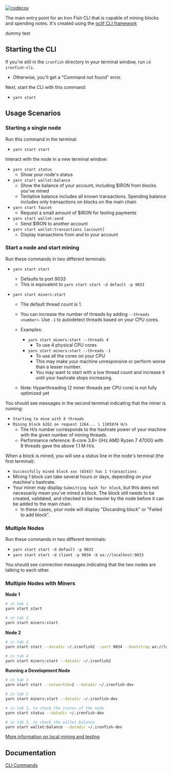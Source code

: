 [![codecov](https://codecov.io/gh/iron-fish/ironfish/branch/master/graph/badge.svg?token=PCSVEVEW5V&flag=ironfish-cli)](https://codecov.io/gh/iron-fish/ironfish)

The main entry point for an Iron Fish CLI that is capable of mining blocks and spending notes. It's created using the [oclif CLI framework](https://oclif.io)

dummy test

## Starting the CLI

If you're still in the `ironfish` directory in your terminal window, run `cd ironfish-cli`.

- Otherwise, you'll get a "Command not found" error.

Next, start the CLI with this command:

- `yarn start`

## Usage Scenarios

### Starting a single node

Run this command in the terminal:

- `yarn start start`

Interact with the node in a new terminal window:

- `yarn start status`
  - Show your node's status
- `yarn start wallet:balance`
  - Show the balance of your account, including $IRON from blocks you've mined
  - Tentative balance includes all known transactions. Spending balance includes only transactions on blocks on the main chain
- `yarn start faucet`
  - Request a small amount of $IRON for testing payments
- `yarn start wallet:send`
  - Send $IRON to another account
- `yarn start wallet:transactions [account]`
  - Display transactions from and to your account

### Start a node and start mining

Run these commands in two different terminals:

- `yarn start start`

  - Defaults to port 9033
  - This is equivalent to `yarn start start -d default -p 9033`

- `yarn start miners:start`

  - The default thread count is 1.
  - You can increase the number of threads by adding `--threads <number>`. Use `-1` to autodetect threads based on your CPU cores.

  - Examples:
    - `yarn start miners:start --threads 4`
      - To use 4 physical CPU cores
    - `yarn start miners:start --threads -1`
      - To use all the cores on your CPU
      - This may make your machine unresponsive or perform worse than a lesser number.
      - You may want to start with a low thread count and increase it until your hashrate stops increasing.
  - Note: Hyperthreading (2 miner threads per CPU core) is not fully optimized yet

You should see messages in the second terminal indicating that the miner is running:

- `Starting to mine with 8 threads`
- `Mining block 6261 on request 1264... \ 1105974 H/s`
  - The H/s number corresponds to the hashrate power of your machine with the given number of mining threads.
  - Performance reference: 8-core 3.8+ GHz AMD Ryzen 7 4700G with 8 threads gave the above 1.1 M H/s.

When a block is mined, you will see a status line in the node's terminal (the first terminal):

- `Successfully mined block xxx (6543) has 1 transactions`
- Mining 1 block can take several hours or days, depending on your machine's hashrate.
- Your miner may display `Submitting hash for block`, but this does not necessarily mean you've mined a block. The block still needs to be created, validated, and checked to be heavier by the node before it can be added to the main chain.
  - In these cases, your node will display "Discarding block" or "Failed to add block".

### Multiple Nodes

Run these commands in two different terminals:

- `yarn start start -d default -p 9033`
- `yarn start start -d client -p 9034 -b ws://localhost:9033`

You should see connection messages indicating that the two nodes are talking to each other.

### Multiple Nodes with Miners

**Node 1**

```bash
# in tab 1
yarn start start

# in tab 2
yarn start miners:start
```

**Node 2**

```bash
# in tab 3
yarn start start --datadir ~/.ironfish2 --port 9034 --bootstrap ws://localhost:9033

# in tab 4
yarn start miners:start --datadir ~/.ironfish2
```

**Running a Development Node**

```bash
# in tab 1
yarn start start --networkId=2 --datadir ~/.ironfish-dev 

# in tab 2
yarn start miners:start --datadir ~/.ironfish-dev

# in tab 3, to check the status of the node
yarn start status --datadir ~/.ironfish-dev 

# in tab 3, to check the wallet balance
yarn start wallet:balance --datadir ~/.ironfish-dev 
```

[More information on local mining and testing](https://ironfish.network/developers/documentation/integration_local)


## Documentation

[CLI Commands](https://ironfish.network/use/get-started/cli-commands)
